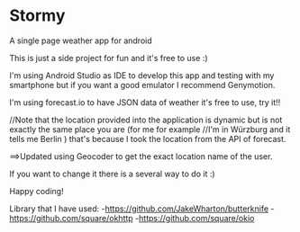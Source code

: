 # Stormy
A single page weather app for android

This is just a side project for fun and it's free to use :)

I'm using Android Studio as  IDE to develop this app and testing with my smartphone but if you want a good emulator I recommend Genymotion.

I'm using forecast.io to have JSON data of weather it's free to use, try it!!

//Note that the location provided into the application is dynamic but is not exactly the same place you are (for me for example //I'm in Würzburg and it tells me Berlin ) that's because I took the location from the API of forecast.

==>Updated using Geocoder to get the exact location name of the user.

If you want to change it there is a several way to do it :)


Happy coding!

Library that I have used:
-https://github.com/JakeWharton/butterknife 
-https://github.com/square/okhttp
-https://github.com/square/okio
